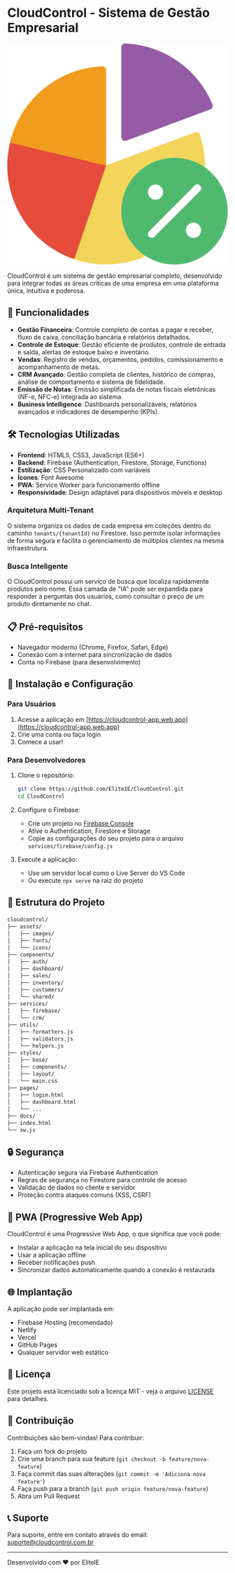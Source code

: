# CloudControl - Sistema de Gestão Empresarial

![CloudControl Logo](./assets/images/logo.png)

CloudControl é um sistema de gestão empresarial completo, desenvolvido para integrar todas as áreas críticas de uma empresa em uma plataforma única, intuitiva e poderosa.

## 🚀 Funcionalidades

- **Gestão Financeira**: Controle completo de contas a pagar e receber, fluxo de caixa, conciliação bancária e relatórios detalhados.
- **Controle de Estoque**: Gestão eficiente de produtos, controle de entrada e saída, alertas de estoque baixo e inventário.
- **Vendas**: Registro de vendas, orçamentos, pedidos, comissionamento e acompanhamento de metas.
- **CRM Avançado**: Gestão completa de clientes, histórico de compras, análise de comportamento e sistema de fidelidade.
- **Emissão de Notas**: Emissão simplificada de notas fiscais eletrônicas (NF-e, NFC-e) integrada ao sistema.
- **Business Intelligence**: Dashboards personalizáveis, relatórios avançados e indicadores de desempenho (KPIs).

## 🛠️ Tecnologias Utilizadas

- **Frontend**: HTML5, CSS3, JavaScript (ES6+)
- **Backend**: Firebase (Authentication, Firestore, Storage, Functions)
- **Estilização**: CSS Personalizado com variáveis
- **Ícones**: Font Awesome
- **PWA**: Service Worker para funcionamento offline
- **Responsividade**: Design adaptável para dispositivos móveis e desktop

### Arquitetura Multi-Tenant

O sistema organiza os dados de cada empresa em coleções dentro do caminho
`tenants/{tenantId}` no Firestore. Isso permite isolar informações de forma segura
e facilita o gerenciamento de múltiplos clientes na mesma infraestrutura.

### Busca Inteligente

O CloudControl possui um serviço de busca que localiza rapidamente produtos pelo
nome. Essa camada de "IA" pode ser expandida para responder a perguntas dos
usuários, como consultar o preço de um produto diretamente no chat.

## 📋 Pré-requisitos

- Navegador moderno (Chrome, Firefox, Safari, Edge)
- Conexão com a internet para sincronização de dados
- Conta no Firebase (para desenvolvimento)

## 🔧 Instalação e Configuração

### Para Usuários

1. Acesse a aplicação em [https://cloudcontrol-app.web.app](https://cloudcontrol-app.web.app)
2. Crie uma conta ou faça login
3. Comece a usar!

### Para Desenvolvedores

1. Clone o repositório:
   ```bash
   git clone https://github.com/EliteIE/CloudControl.git
   cd CloudControl
   ```

2. Configure o Firebase:
   - Crie um projeto no [Firebase Console](https://console.firebase.google.com/)
   - Ative o Authentication, Firestore e Storage
   - Copie as configurações do seu projeto para o arquivo `services/firebase/config.js`

3. Execute a aplicação:
   - Use um servidor local como o Live Server do VS Code
   - Ou execute `npx serve` na raiz do projeto

## 📂 Estrutura do Projeto

```
cloudcontrol/
├── assets/
│   ├── images/
│   ├── fonts/
│   └── icons/
├── components/
│   ├── auth/
│   ├── dashboard/
│   ├── sales/
│   ├── inventory/
│   ├── customers/
│   └── shared/
├── services/
│   ├── firebase/
│   └── crm/
├── utils/
│   ├── formatters.js
│   ├── validators.js
│   └── helpers.js
├── styles/
│   ├── base/
│   ├── components/
│   ├── layout/
│   └── main.css
├── pages/
│   ├── login.html
│   ├── dashboard.html
│   └── ...
├── docs/
├── index.html
└── sw.js
```

## 🔒 Segurança

- Autenticação segura via Firebase Authentication
- Regras de segurança no Firestore para controle de acesso
- Validação de dados no cliente e servidor
- Proteção contra ataques comuns (XSS, CSRF)

## 📱 PWA (Progressive Web App)

CloudControl é uma Progressive Web App, o que significa que você pode:
- Instalar a aplicação na tela inicial do seu dispositivo
- Usar a aplicação offline
- Receber notificações push
- Sincronizar dados automaticamente quando a conexão é restaurada

## 🌐 Implantação

A aplicação pode ser implantada em:
- Firebase Hosting (recomendado)
- Netlify
- Vercel
- GitHub Pages
- Qualquer servidor web estático

## 📄 Licença

Este projeto está licenciado sob a licença MIT - veja o arquivo [LICENSE](LICENSE) para detalhes.

## 👥 Contribuição

Contribuições são bem-vindas! Para contribuir:
1. Faça um fork do projeto
2. Crie uma branch para sua feature (`git checkout -b feature/nova-feature`)
3. Faça commit das suas alterações (`git commit -m 'Adiciona nova feature'`)
4. Faça push para a branch (`git push origin feature/nova-feature`)
5. Abra um Pull Request

## 📞 Suporte

Para suporte, entre em contato através do email: suporte@cloudcontrol.com.br

---

Desenvolvido com ❤️ por EliteIE

